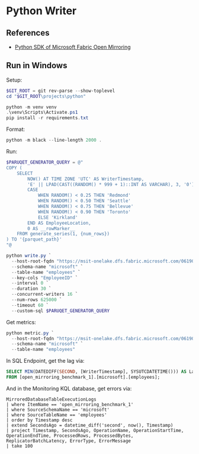 # Python Writer

## References

* [Python SDK of Microsoft Fabric Open Mirroring](https://github.com/microsoft/fabric-toolbox/tree/main/tools/OpenMirroringPythonSDK)

## Run in Windows

Setup:

```powershell
$GIT_ROOT = git rev-parse --show-toplevel
cd "$GIT_ROOT\projects\python"

python -m venv venv
.\venv\Scripts\Activate.ps1
pip install -r requirements.txt
```

Format:

```powershell
python -m black --line-length 2000 .
```

Run:

```powershell
$PARUQET_GENERATOR_QUERY = @"
COPY (
    SELECT 
        NOW() AT TIME ZONE 'UTC' AS WriterTimestamp,
        'E' || LPAD(CAST((RANDOM() * 999 + 1)::INT AS VARCHAR), 3, '0') AS EmployeeID,
        CASE 
            WHEN RANDOM() < 0.25 THEN 'Redmond'
            WHEN RANDOM() < 0.50 THEN 'Seattle'
            WHEN RANDOM() < 0.75 THEN 'Bellevue'
            WHEN RANDOM() < 0.90 THEN 'Toronto'
            ELSE 'Kirkland'
        END AS EmployeeLocation,
        0 AS __rowMarker__
    FROM generate_series(1, {num_rows})
) TO '{parquet_path}'
"@

python write.py `
  --host-root-fqdn "https://msit-onelake.dfs.fabric.microsoft.com/061901d0-4d8b-4c91-b78f-2f11189fe530/83185a57-3b3c-4802-8e19-94fc046e5d4a" `
  --schema-name "microsoft" `
  --table-name "employees" `
  --key-cols "EmployeeID" `
  --interval 0 `
  --duration 30 `
  --concurrent-writers 16 `
  --num-rows 625000 `
  --timeout 60 `
  --custom-sql $PARUQET_GENERATOR_QUERY
```

Get metrics:

```powershell
python metric.py `
  --host-root-fqdn "https://msit-onelake.dfs.fabric.microsoft.com/061901d0-4d8b-4c91-b78f-2f11189fe530/83185a57-3b3c-4802-8e19-94fc046e5d4a" `
  --schema-name "microsoft" `
  --table-name "employees"
```


In SQL Endpoint, get the lag via:

```sql
SELECT MIN(DATEDIFF(SECOND, [WriterTimestamp], SYSUTCDATETIME())) AS LastWriteAgoInSeconds
FROM [open_mirroring_benchmark_1].[microsoft].[employees];
```

And in the Monitoring KQL database, get errors via:

```kql
MirroredDatabaseTableExecutionLogs
| where ItemName == 'open_mirroring_benchmark_1'
| where SourceSchemaName == 'microsoft'
| where SourceTableName == 'employees'
| order by Timestamp desc 
| extend SecondsAgo = datetime_diff('second', now(), Timestamp)
| project Timestamp, SecondsAgo, OperationName, OperationStartTime, OperationEndTime, ProcessedRows, ProcessedBytes, ReplicatorBatchLatency, ErrorType, ErrorMessage
| take 100
```